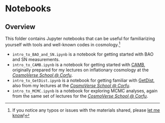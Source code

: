 # Notebooks

## Overview

This folder contains Jupyter notebooks that can be useful for familiarizing yourself with tools and well-known codes in cosmology.[^1]

- `intro_to_BAO_and_SN.ipynb` is a notebook for getting started with BAO and SN measurements.
- `intro_to_CAMB.ipynb` is a notebook for getting started with [CAMB](https://github.com/cmbant/camb), originally prepared for my lectures on inflationary cosmology at the *[CosmoVerse School @ Corfu](https://cosmoversetensions.eu/event/cosmoverseschoolcorfu/)*. 
- `intro_to_GetDist.ipynb` is a notebook for getting familiar with [GetDist](https://github.com/cmbant/getdist), also from my lectures at the *[CosmoVerse School @ Corfu](https://cosmoversetensions.eu/event/cosmoverseschoolcorfu/)*.
- `intro_to_MCMC.ipynb` is a notebook for exploring MCMC analyses, again from the same set of lectures for the *[CosmoVerse School @ Corfu](https://cosmoversetensions.eu/event/cosmoverseschoolcorfu/)*.   

[^1]: If you notice any typos or issues with the materials shared, please [let me know](mailto:w.giare@sheffield.ac.uk)!

